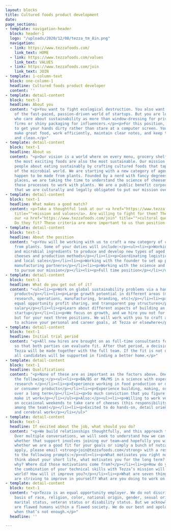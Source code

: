 ```yaml
---
layout: blocks
title: Cultured foods product development
date: 
page_sections:
- template: navigation-header
  block: header-1
  logo: "/uploads/2020/12/08/tezza_tm_8in.png"
  navigation:
  - link: https://www.tezzafoods.com/
    link_text: HOME
  - link: https://www.tezzafoods.com/values
    link_text: VALUES
  - link: https://www.tezzafoods.com/join
    link_text: JOIN
- template: 1-column-text
  block: one-column-1
  headline: Cultured foods product developer
  content: ''
- template: detail-content
  block: text-1
  headline: About you
  content: "<p>You want to fight ecological destruction. You also want to be a part
    of the fast-paced, passion-driven world of startups. But you are looking for people
    who care about sustainability as more than window-dressing for private equity
    firms or shiny packaging for influencers.</p><p>For this position, you prefer
    to get your hands dirty rather than stare at a computer screen. You love to tinker,
    make great food, work efficiently, maintain clear notes, and keep things orderly
    and clean.</p>"
- template: detail-content
  block: text-1
  headline: About us
  content: "<p>Our vision is a world where on every menu, grocery shelf, and table,
    the most exciting foods are also the most sustainable. Our mission is to excite
    people about eating sustainably by crafting cultured foods that tap into the diversity
    of the microbial world. We are starting with a new category of aged, hard cheeses—that
    happen to be made from plants. Founded by a nerd with fancy degrees from fancy
    places, we are taking the time to understand the science of cheesemaking and manipulating
    those processes to work with plants. We are a public benefit corporation, meaning
    that we are culturally and legally obligated to put our mission over money.</p>"
- template: detail-content
  block: text-1
  headline: What makes a good match?
  content: <p>Take a thoughtful look at our <a href="https://www.tezzafoods.com/values"
    title="">mission and values</a>. Are willing to fight for them? Then ask yourself
    our <a href="https://www.tezzafoods.com/join" title="">cultural questions</a>.
    Do they fit? These criteria are more important to us than position-specific qualifications.</p>
- template: detail-content
  block: text-1
  headline: About the position
  content: "<p>You will be working with us to craft a new category of cheese made
    from plants. Some of your duties will include:</p><ul><li><p>Working with plant
    and microbial ingredients to produce and develop new types of aged cheeses</p></li><li><p>Analyzing
    cheeses and production methods</p></li><li><p>Coordinating logistics for sampling
    and local sales</p></li><li><p>Working with the founder to set up production with
    manufacturing partners</p></li><li><p>Working with the science and brand teams
    to pursue our mission</p></li><li><p>Full time position</p></li></ul>"
- template: detail-content
  block: text-1
  headline: What do you get out of it?
  content: "<ul><li><p>Work on global sustainability problems via a hands-on, tasty
    product</p></li><li><p>Large growth potential in different areas (management,
    research, operations, manufacturing, branding, etc)</p></li><li><p>Equity ownership,
    equal opportunity profit sharing, and transparent pay structures</p></li><li><p>Competitive
    salary</p></li><li><p>Learn about different aspects of building an early-stage
    startup</p></li><li><p>We focus on growth, and we hire you not for this position,
    but for your next three positions. We will work with you to craft a learning plan
    to achieve your personal and career goals, at Tezza or elsewhere</p></li></ul>"
- template: detail-content
  block: text-1
  headline: Initial trial period
  content: "<p>All new hires are brought on as full-time consultants for three months
    so that both parties can evaluate fit. After that period, a decision on joining
    Tezza will be made together with the full team. If the fit is not quite right,
    all candidates will be supported in finding a better home.</p>"
- template: detail-content
  block: text-1
  headline: Qualifications
  content: "<p>None of these are as important as the factors above. One or more of
    the following:</p><ul><li><p>BA/BS or MA/MS in a science with experience doing
    research </p></li><li><p>Experience working in food production or development
    or consumer products</p></li><li><p>Experience building, making, or creating something
    over a long term</p></li><li><p>So much conviction that you figure out how to
    make it work</p></li></ul><p>Also:</p><ul><li><p>Willing to work very short hours
    on occasional weekends to take care of cheeses (this responsibility is shared
    among the team)</p></li><li><p>Excited to do hands-on, detail oriented, manual
    and cerebral work</p></li></ul>"
- template: detail-content
  block: text-1
  headline: If excited about the job, what should you do?
  content: "<p>We build relationships thoughtfully, and this approach takes time.
    Over multiple conversations, we will seek to understand how we can support you—and
    whether that support involves joining our team—and hopefully you will find out
    whether we are a good fit for your goals or simply a bunch of nutcases.</p><p>To
    apply, please email <strong>join@tezzafoods.com</strong> with a resume and responses
    to the following prompts:</p><ol><li><p>What motivates you right now? When you
    think about your short life, what motivates you for the long term? And most important,
    why? Where did those motivations come from?</p></li><li><p>How do you think that
    the combination of your technical skills with Tezza’s mission will improve the
    world? How will it improve you?</p></li><li><p>What are seven things that you
    are striving to improve in yourself? What are you doing to work on them?</p></li></ol>"
- template: detail-content
  block: text-1
  content: "<p>Tezza is an equal opportunity employer. We do not discriminate on the
    basis of race, religion, color, national origin, gender, sexual orientation, age,
    marital status, veteran status or disability status. But we acknowledge that we
    are flawed humans within a flawed society. We do our best and apologize and learn
    when that’s not enough.</p>"
  headline: ''

---
```

